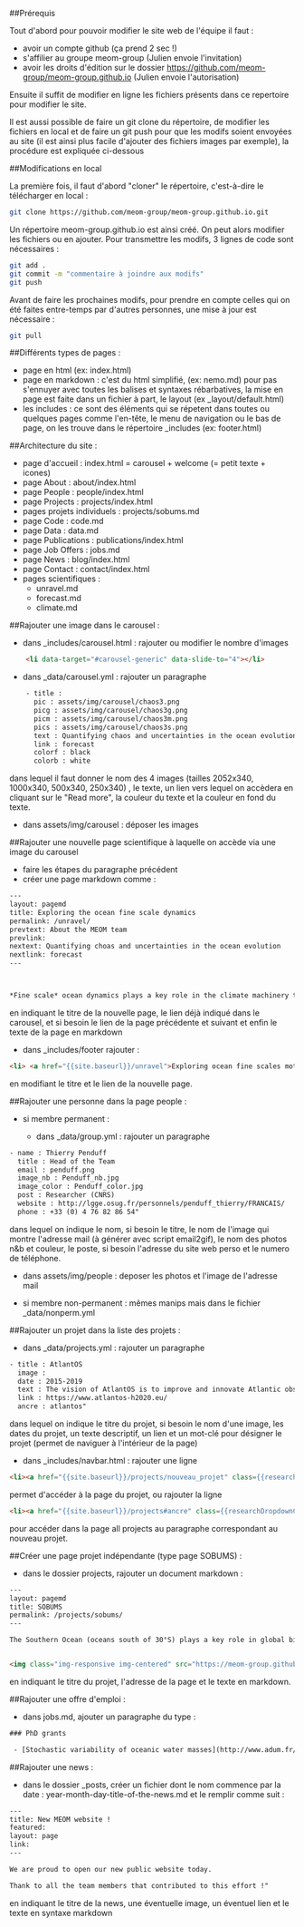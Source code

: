 ##Prérequis

Tout d'abord pour pouvoir modifier le site web de l'équipe il faut :
  * avoir un compte github (ça prend 2 sec !)
  * s'affilier au groupe meom-group (Julien envoie l'invitation)
  * avoir les droits d'édition sur le dossier https://github.com/meom-group/meom-group.github.io (Julien envoie l'autorisation)
  
Ensuite il suffit de modifier en ligne les fichiers présents dans ce repertoire pour modifier le site.

Il est aussi possible de faire un git clone du répertoire, de modifier les fichiers en local et de faire un git push pour que les modifs soient envoyées au site (il est ainsi plus facile d'ajouter des fichiers images par exemple), la procédure est expliquée ci-dessous

##Modifications en local

La première fois, il faut d'abord "cloner" le répertoire, c'est-à-dire le télécharger en local :


```bash
git clone https://github.com/meom-group/meom-group.github.io.git
```

Un répertoire meom-group.github.io est ainsi créé.
On peut alors modifier les fichiers ou en ajouter.
Pour transmettre les modifs, 3 lignes de code sont nécessaires :


```bash
git add .
git commit -m "commentaire à joindre aux modifs"
git push
```

Avant de faire les prochaines modifs, pour prendre en compte celles qui on été faites entre-temps par d'autres personnes, une mise à jour est nécessaire :


```bash
git pull
```


##Différents types de pages :

  * page en html (ex: index.html)
  * page en markdown : c'est du html simplifié, (ex: nemo.md) pour pas s'ennuyer avec toutes les balises et syntaxes rébarbatives, la mise en page est faite dans un fichier à part, le layout (ex _layout/default.html)
  * les includes : ce sont des éléments qui se répetent dans toutes ou quelques pages comme l'en-tête, le menu de navigation ou le bas de page, on les trouve dans le répertoire _includes (ex: footer.html)


##Architecture du site :

  * page d'accueil : index.html = carousel + welcome (= petit texte + icones)
  * page About : about/index.html
  * page People : people/index.html 
  * page Projects : projects/index.html
  * pages projets individuels : projects/sobums.md
  * page Code : code.md
  * page Data : data.md
  * page Publications : publications/index.html
  * page Job Offers : jobs.md
  * page News : blog/index.html
  * page Contact : contact/index.html
  * pages scientifiques :
    * unravel.md
    * forecast.md
    * climate.md
    

##Rajouter une image dans le carousel :

  * dans _includes/carousel.html :  rajouter ou modifier le nombre d'images

```html
    <li data-target="#carousel-generic" data-slide-to="4"></li>
```


  * dans _data/carousel.yml : rajouter un paragraphe 


```html
    - title :
      pic : assets/img/carousel/chaos3.png
      picg : assets/img/carousel/chaos3g.png
      picm : assets/img/carousel/chaos3m.png
      pics : assets/img/carousel/chaos3s.png
      text : Quantifying chaos and uncertainties in the ocean evolution
      link : forecast
      colorf : black
      colorb : white
```


dans lequel il faut donner le nom des 4 images (tailles 2052x340, 1000x340, 500x340, 250x340) , le texte, un lien vers lequel on accèdera en cliquant sur le "Read more", la couleur du texte et la couleur en fond du texte.

  * dans assets/img/carousel : déposer les images 
  
##Rajouter une nouvelle page scientifique à laquelle on accède via une image du carousel

  * faire les étapes du paragraphe précédent
  * créer une page markdown comme :
  

```html
---
layout: pagemd
title: Exploring the ocean fine scale dynamics
permalink: /unravel/
prevtext: About the MEOM team
prevlink:
nextext: Quantifying choas and uncertainties in the ocean evolution
nextlink: forecast
---



*Fine scale* ocean dynamics plays a key role in the climate machinery through various scale interaction mechanisms. Fine-scale ocean dynamics refer to ocean physical processes occuring at scales smaller than 200km, in the open ocean. This includes a fraction of *mesoscale* processes, with scales close to the first internal Rossby radius (20 to 200km). At mesoscales, oceans are populated by waves motions and coherent eddies, that contribute actively to transporting matter across ocean basins and from equator to poles. Fine scale processes also comprise *submesoscale* processes, with scale smaller than the first internal Rossby radius (1-20km). At submesoscales, oceans are populated by intense vortices, fronts and filaments, all of which are contributing to vertical exchanges between the ocean interior and the surface, fluxing in particular nutrients from the ocean sub-surface to the sun-lit surface layers where primary production occurs.
```


en indiquant le titre de la nouvelle page, le lien déjà indiqué dans le carousel, et si besoin le lien de la page précédente et suivant et enfin le texte de la page en markdown

  * dans _includes/footer rajouter :


```html
<li> <a href="{{site.baseurl}}/unravel">Exploring ocean fine scales motions</a> </li>
```

en modifiant le titre et le lien de la nouvelle page.

##Rajouter une personne dans la page people :

 * si membre permanent :

   * dans _data/group.yml : rajouter un paragraphe


```html
- name : Thierry Penduff
  title : Head of the Team
  email : penduff.png
  image_nb : Penduff_nb.jpg
  image_color : Penduff_color.jpg
  post : Researcher (CNRS)
  website : http://lgge.osug.fr/personnels/penduff_thierry/FRANCAIS/
  phone : +33 (0) 4 76 82 86 54"
```


dans lequel on indique le nom, si besoin le titre, le nom de l'image qui montre l'adresse mail (à générer avec script email2gif), le nom des photos n&b et couleur, le poste, si besoin l'adresse du site web perso et le numero de téléphone.

   * dans assets/img/people : deposer les photos et l'image de l'adresse mail

  * si membre non-permanent : mêmes manips mais dans le fichier _data/nonperm.yml


##Rajouter un projet dans la liste des projets :

  - dans _data/projects.yml : rajouter un paragraphe


```html
- title : AtlantOS
  image :
  date : 2015-2019
  text : The vision of AtlantOS is to improve and innovate Atlantic observing by using the Framework of Ocean Observing to obtain an international, more sustainable, more efficient, more integrated, and fit-for-purpose system. Hence, the AtlantOS initiative will have a long-lasting and sustainable contribution to the societal, economic and scientific benefit arising from this integrated approach. This will be achieved by improving the value for money, extent, completeness, quality and ease of access to Atlantic Ocean data required by industries, product supplying agencies, scientist and citizens.
  link : https://www.atlantos-h2020.eu/
  ancre : atlantos"
```


dans lequel on indique le titre du projet, si besoin le nom d'une image, les dates du projet, un texte descriptif, un lien et un mot-clé pour désigner le projet (permet de naviguer à l'intérieur de la page)

  - dans _includes/navbar.html : rajouter une ligne


```html
<li><a href="{{site.baseurl}}/projects/nouveau_projet" class={{researchDropdownClass}}>Nouveau Projet</a></li>"
```


permet d'accéder à la page du projet, ou rajouter la ligne


```html
<li><a href="{{site.baseurl}}/projects#ancre" class={{researchDropdownClass}}>Nouveau Projet</a></li>"
```


pour accéder dans la page all projects au paragraphe correspondant au nouveau projet.

##Créer une page projet indépendante (type page SOBUMS) :

  - dans le dossier projects, rajouter un document markdown :


```html
---
layout: pagemd
title: SOBUMS
permalink: /projects/sobums/
---

The Southern Ocean (oceans south of 30°S) plays a key role in global biogeochemical cycles. But large environmental changes are ongoing in the Southern Ocean physical and biogeochemical properties. These changes reflect widespread environmental changes that are occurring throughout the southern hemisphere and over the Southern Ocean (changes in surface winds, solar radiation, sea ice cover and glacial melt from Antarctica). How the Southern Ocean primary production and carbon cycle will respond to these changing climate stressors is a matter of concern in the climate science community.


<img class="img-responsive img-centered" src="https://meom-group.github.io/assets/img/projects/sobums-meijers.png" alt="A changing Southern Ocean."/> "
```


en indiquant le titre du projet, l'adresse de la page et le texte en markdown.

##Rajouter une offre d'emploi :

  - dans jobs.md, ajouter un paragraphe du type :


```html
### PhD grants

 - [Stochastic variability of oceanic water masses](http://www.adum.fr/as/ed/voirproposition.pl?langue=fr&site=edtue&matricule_prop=11736);  contact : Thierry Penduff."
```



##Rajouter une news :

  - dans le dossier _posts, créer un fichier dont le nom commence par la date : year-month-day-title-of-the-news.md et le remplir comme suit : 


```html
---
title: New MEOM website !
featured:
layout: page
link:
---

We are proud to open our new public website today.

Thank to all the team members that contributed to this effort !"
```

en indiquant le titre de la news, une éventuelle image, un éventuel lien et le texte en syntaxe markdown


